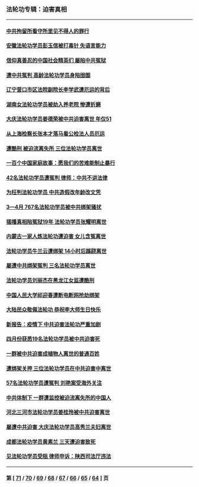 ### 法轮功专辑：迫害真相
---
#### [中共拘留所看守所里见不得人的罪行](../../pages/nf4379/n13761656.md?06190430) 
#### [安徽法轮功学员彭玉信被打毒针 失语言能力](../../pages/nf4379/n13760892.md?06190430) 
#### [信仰真善忍的中国社会精英们 屡陷中共冤狱](../../pages/nf4379/n13760120.md?06190430) 
#### [遭中共冤判 高龄法轮功学员身陷囹圄](../../pages/nf4379/n13759378.md?06190430) 
#### [辽宁营口市区法院副院长李学武遭厄运的背后](../../pages/nf4379/n13757782.md?06190430) 
#### [湖南女法轮功学员被劫入养老院 惨遭折磨](../../pages/nf4379/n13756608.md?06190430) 
#### [大庆法轮功学员姜德荣被中共迫害离世 年仅51](../../pages/nf4379/n13755805.md?06190430) 
#### [从上海检察长张本才落马看公检法人员厄运](../../pages/nf4379/n13755011.md?06190430) 
#### [遭酷刑 被迫流离失所 三位法轮功学员离世](../../pages/nf4379/n13754229.md?06190430) 
#### [一百个中国家庭故事：愿我们的苦难能制止暴行](../../pages/nf4379/n13753117.md?06190430) 
#### [42名法轮功学员遭冤判 律师：中共不讲法律](../../pages/nf4379/n13753469.md?06190430) 
#### [为枉判法轮功学员 中共造假改年龄改文凭](../../pages/nf4379/n13752835.md?06190430) 
#### [3—4月 767名法轮功学员被中共绑架骚扰](../../pages/nf4379/n13732751.md?06190430) 
#### [插播真相陷冤狱19年 法轮功学员张耀明离世](../../pages/nf4379/n13748009.md?06190430) 
#### [内蒙古一家人炼法轮功遭迫害 女儿含冤离世](../../pages/nf4379/n13744475.md?06190430) 
#### [法轮功学员牛兰云遭绑架 14小时后蹊跷离世](../../pages/nf4379/n13744926.md?06190430) 
#### [屡遭中共绑架冤判 三名法轮功学员离世](../../pages/nf4379/n13743718.md?06190430) 
#### [法轮功学员刘丽杰在黑龙江女监遭酷刑](../../pages/nf4379/n13740915.md?06190430) 
#### [中国人民大学祁迎春遭断电断网抢劫绑架](../../pages/nf4379/n13730164.md?06190430) 
#### [大陆民众敬佩法轮功 恭祝李大师生日快乐](../../pages/nf4379/n13734669.md?06190430) 
#### [新报告：疫情下 中共迫害法轮功严重加剧](../../pages/nf4379/n13732612.md?06190430) 
#### [四月份获悉19名法轮功学员被中共迫害死](../../pages/nf4379/n13731456.md?06190430) 
#### [一群被中共迫害成植物人离世的普通百姓](../../pages/nf4379/n13730316.md?06190430) 
#### [遭绑架关押 三位法轮功学员在中共迫害中离世](../../pages/nf4379/n13727134.md?06190430) 
#### [57名法轮功学员遭冤判 刘艳案受海外关注](../../pages/nf4379/n13726210.md?06190430) 
#### [中共体制下 一群遭监控被迫流离失所的中国人](../../pages/nf4379/n13725531.md?06190430) 
#### [河北三河市法轮功学员姜桂玲被中共迫害离世](../../pages/nf4379/n13724089.md?06190430) 
#### [屡遭中共迫害 大庆法轮功学员高秀兰夫妇离世](../../pages/nf4379/n13723307.md?06190430) 
#### [成都法轮功学员黄素兰 三天遭迫害致死](../../pages/nf4379/n13722817.md?06190430) 
#### [见法轮功学员受阻 律师申诉：陕西司法厅违法](../../pages/nf4379/n13720981.md?06190430) 

---
#### 第 [ [71](./71.md?06190430) / [70](./70.md?06190430) / [69](./69.md?06190430) / [68](./68.md?06190430) / [67](./67.md?06190430) / [66](./66.md?06190430) / [65](./65.md?06190430) / [64](./64.md?06190430) ] 页
